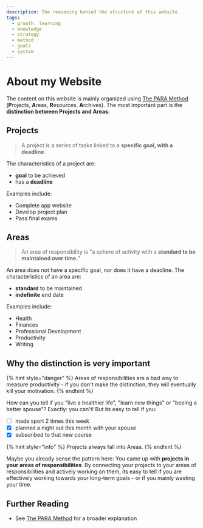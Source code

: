 ```yaml
---
description: The reasoning behind the structure of this website.
tags:
  - growth. learning
  - knowledge
  - strategy
  - method
  - goals
  - system
---
```


# About my Website

The content on this website is mainly organized using [The PARA Method](areas/knowledge-management/the-para-method.md) (**P**rojects, **A**reas, **R**esources, **A**rchives).
The most important part is the **distinction between Projects and Areas**:

## Projects

> A project is a series of tasks linked to a **specific goal, with a deadline**.

The characteristics of a project are:

- **goal** to be achieved
- has a **deadline**

Examples include:

- Complete app website
- Develop project plan
- Pass final exams

## Areas

> An area of responsibility is "a sphere of activity with a **standard to be maintained over time.**"

An area does not have a specific goal, nor does it have a deadline. The characteristics of an area are:

- **standard** to be maintained
- **indefinite** end date

Examples include:

- Health
- Finances
- Professional Development
- Productivity
- Writing

## Why the distinction is very important

{% hint style="danger" %}
Areas of responsibilities are a bad way to measure productivity - if you don't make the distinction, they will eventually kill your motivation.
{% endhint %}

How can you tell if you "live a healthier life", "learn new things" or "beeing a better spouse"? Exactly: you can't! But its easy to tell if you:

- [ ] made sport 2 times this week
- [x] planned a night out this month with your spouse
- [x] subscribed to that new course

{% hint style="info" %}
Projects always fall into Areas.
{% endhint %}

Maybe you already sense the pattern here: You came up with **projects in your areas of responsibilities**. By connecting your projects to your areas of responsibilities and actively working on them, its easy to tell if you are effectively working towards your long-term goals - or if you mainly wasting your time.

## Further Reading

- See [The PARA Method](areas/knowledge-management/the-para-method.md) for a broader explanation